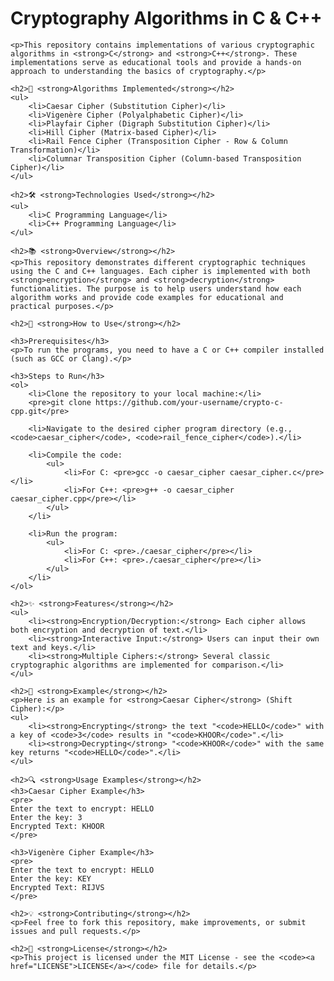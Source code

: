 <!DOCTYPE html>
<html lang="en">
<head>
    <meta charset="UTF-8">
    <meta name="viewport" content="width=device-width, initial-scale=1.0">
    <title>Cryptography Algorithms in C & C++</title>
</head>
<body>
    <h1>Cryptography Algorithms in C & C++</h1>

    <p>This repository contains implementations of various cryptographic algorithms in <strong>C</strong> and <strong>C++</strong>. These implementations serve as educational tools and provide a hands-on approach to understanding the basics of cryptography.</p>

    <h2>🚀 <strong>Algorithms Implemented</strong></h2>
    <ul>
        <li>Caesar Cipher (Substitution Cipher)</li>
        <li>Vigenère Cipher (Polyalphabetic Cipher)</li>
        <li>Playfair Cipher (Digraph Substitution Cipher)</li>
        <li>Hill Cipher (Matrix-based Cipher)</li>
        <li>Rail Fence Cipher (Transposition Cipher - Row & Column Transformation)</li>
        <li>Columnar Transposition Cipher (Column-based Transposition Cipher)</li>
    </ul>

    <h2>🛠️ <strong>Technologies Used</strong></h2>
    <ul>
        <li>C Programming Language</li>
        <li>C++ Programming Language</li>
    </ul>

    <h2>📚 <strong>Overview</strong></h2>
    <p>This repository demonstrates different cryptographic techniques using the C and C++ languages. Each cipher is implemented with both <strong>encryption</strong> and <strong>decryption</strong> functionalities. The purpose is to help users understand how each algorithm works and provide code examples for educational and practical purposes.</p>

    <h2>🔑 <strong>How to Use</strong></h2>

    <h3>Prerequisites</h3>
    <p>To run the programs, you need to have a C or C++ compiler installed (such as GCC or Clang).</p>

    <h3>Steps to Run</h3>
    <ol>
        <li>Clone the repository to your local machine:</li>
        <pre>git clone https://github.com/your-username/crypto-c-cpp.git</pre>

        <li>Navigate to the desired cipher program directory (e.g., <code>caesar_cipher</code>, <code>rail_fence_cipher</code>).</li>

        <li>Compile the code:
            <ul>
                <li>For C: <pre>gcc -o caesar_cipher caesar_cipher.c</pre></li>
                <li>For C++: <pre>g++ -o caesar_cipher caesar_cipher.cpp</pre></li>
            </ul>
        </li>

        <li>Run the program:
            <ul>
                <li>For C: <pre>./caesar_cipher</pre></li>
                <li>For C++: <pre>./caesar_cipher</pre></li>
            </ul>
        </li>
    </ol>

    <h2>✨ <strong>Features</strong></h2>
    <ul>
        <li><strong>Encryption/Decryption:</strong> Each cipher allows both encryption and decryption of text.</li>
        <li><strong>Interactive Input:</strong> Users can input their own text and keys.</li>
        <li><strong>Multiple Ciphers:</strong> Several classic cryptographic algorithms are implemented for comparison.</li>
    </ul>

    <h2>📝 <strong>Example</strong></h2>
    <p>Here is an example for <strong>Caesar Cipher</strong> (Shift Cipher):</p>
    <ul>
        <li><strong>Encrypting</strong> the text "<code>HELLO</code>" with a key of <code>3</code> results in "<code>KHOOR</code>".</li>
        <li><strong>Decrypting</strong> "<code>KHOOR</code>" with the same key returns "<code>HELLO</code>".</li>
    </ul>

    <h2>🔍 <strong>Usage Examples</strong></h2>
    <h3>Caesar Cipher Example</h3>
    <pre>
    Enter the text to encrypt: HELLO
    Enter the key: 3
    Encrypted Text: KHOOR
    </pre>

    <h3>Vigenère Cipher Example</h3>
    <pre>
    Enter the text to encrypt: HELLO
    Enter the key: KEY
    Encrypted Text: RIJVS
    </pre>

    <h2>💡 <strong>Contributing</strong></h2>
    <p>Feel free to fork this repository, make improvements, or submit issues and pull requests.</p>

    <h2>📄 <strong>License</strong></h2>
    <p>This project is licensed under the MIT License - see the <code><a href="LICENSE">LICENSE</a></code> file for details.</p>

</body>
</html>
